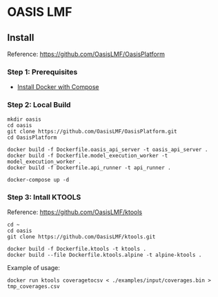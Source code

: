 # OASIS LMF

## Install
Reference:
https://github.com/OasisLMF/OasisPlatform

### Step 1: Prerequisites
- [Install Docker with Compose](linux-docker.md)

### Step 2: Local Build

```
mkdir oasis
cd oasis
git clone https://github.com/OasisLMF/OasisPlatform.git
cd OasisPlatform

docker build -f Dockerfile.oasis_api_server -t oasis_api_server .
docker build -f Dockerfile.model_execution_worker -t model_execution_worker .
docker build -f Dockerfile.api_runner -t api_runner .

docker-compose up -d
```

### Step 3: Intall KTOOLS
Reference: https://github.com/OasisLMF/ktools

```
cd ~
cd oasis
git clone https://github.com/OasisLMF/ktools.git

docker build -f Dockerfile.ktools -t ktools .
docker build --file Dockerfile.ktools.alpine -t alpine-ktools .
```
Example of usage:
```
docker run ktools coveragetocsv < ./examples/input/coverages.bin > tmp_coverages.csv
```
